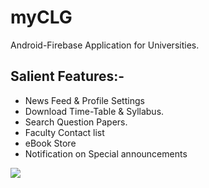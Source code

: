 # myCLG
Android-Firebase  Application for Universities. 


## Salient Features:-
- News Feed & Profile Settings
- Download Time-Table & Syllabus.
- Search Question Papers.
- Faculty Contact list
- eBook Store
- Notification on Special announcements

[![](https://lh3.googleusercontent.com/XKbIUQibcOvcYqAaQKrtFQgPaLh34GIbz1qLU16-4GXjN2o5rHo5wGwY1hhVPqSmGloe=s180-rw)](https://lh3.googleusercontent.com/XKbIUQibcOvcYqAaQKrtFQgPaLh34GIbz1qLU16-4GXjN2o5rHo5wGwY1hhVPqSmGloe=s180-rw)
